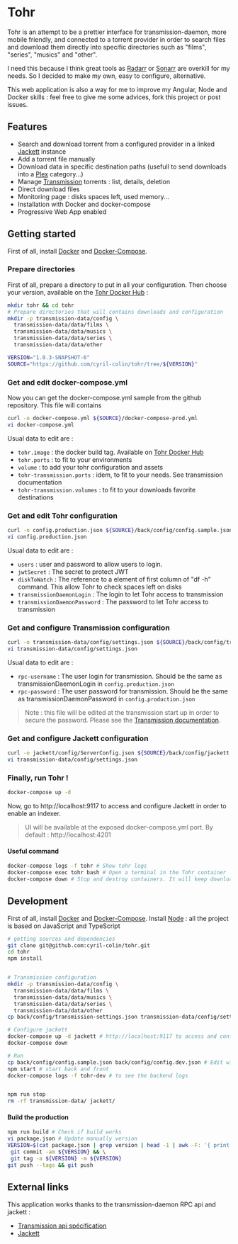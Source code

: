 # Tohr

Tohr is an attempt to be a prettier interface for transmission-daemon, more mobile
friendly, and connected to a torrent provider in order to search files and download
them directly into specific directories such as "films", "series", "musics" and "other".

I need this because I think great tools as [Radarr](https://radarr.video/) or [Sonarr](https://sonarr.tv/)
are overkill for my needs. So I decided to make my own, easy to configure, alternative.

This web application is also a way for me to improve my Angular, Node and Docker skills : feel free to give me some
advices, fork this project or post issues.


## Features
- Search and download torrent from a configured provider in a linked [Jackett](https://github.com/Jackett/Jackett) instance
- Add a torrent file manually
- Download data in specific destination paths (usefull to send downloads into a [Plex](https://www.plex.tv/) category...)
- Manage [Transmission](https://hub.docker.com/r/linuxserver/transmission/) torrents : list, details, deletion
- Direct download files
- Monitoring page : disks spaces left, used memory...
- Installation with Docker and docker-compose
- Progressive Web App enabled


## Getting started
First of all, install [Docker](https://docs.docker.com/engine/install/ubuntu/) and [Docker-Compose](https://docs.docker.com/compose/install/).


### Prepare directories
First of all, prepare a directory to put in all your configuration.
Then choose your version, available on the [Tohr Docker Hub](https://hub.docker.com/r/coyotetuba/tohr) : 
```bash
mkdir tohr && cd tohr
# Prepare directories that will contains downloads and configuration
mkdir -p transmission-data/config \
  transmission-data/data/films \
  transmission-data/data/musics \
  transmission-data/data/series \
  transmission-data/data/other

VERSION="1.0.3-SNAPSHOT-6"
SOURCE="https://github.com/cyril-colin/tohr/tree/${VERSION}"
```


### Get and edit docker-compose.yml
Now you can get the docker-compose.yml sample from the github repository. This file will contains
```bash
curl -o docker-compose.yml ${SOURCE}/docker-compose-prod.yml
vi docker-compose.yml
```
Usual data to edit are :
  - ``tohr.image`` : the docker build tag. Available on [Tohr Docker Hub](https://hub.docker.com/r/coyotetuba/tohr)
  - ``tohr.ports`` : to fit to your environments
  - ``volume`` : to add your tohr configuration and assets
  - ``tohr-transmission.ports`` : idem, to fit to your needs. See transmission documentation
  - ``tohr-transmission.volumes`` : to fit to your downloads favorite destinations


### Get and edit Tohr configuration
```bash
curl -o config.production.json ${SOURCE}/back/config/config.sample.json
vi config.production.json
```
Usual data to edit are :
  - ``users`` : user and password to allow users to login.
  - ``jwtSecret`` : The secret to protect JWT
  - ``diskToWatch`` : The reference to a element of first column 
    of "df -h" command. This allow Tohr to check spaces left 
    on disks
  - ``transmissionDaemonLogin`` : The login to let Tohr access to
    transmission
  - ``transmissionDaemonPassword`` : The password to let Tohr access
    to transmission


### Get and configure Transmission configuration
```bash
curl -o transmission-data/config/settings.json ${SOURCE}/back/config/transmission-settings.json
vi transmission-data/config/settings.json
```
Usual data to edit are :
  - ``rpc-username`` : The user login for transmission. Should be the same as transmissionDaemonLogin in `config.production.json`
  - ``rpc-password`` : The user password for transmission. Should be the same as transmissionDaemonPassword in `config.production.json`
> Note : this file will be edited at the transmission start up in order to secure the password. Please see the [Transmission documentation](https://hub.docker.com/r/linuxserver/transmission/).

### Get and configure Jackett configuration
```bash
curl -o jackett/config/ServerConfig.json ${SOURCE}/back/config/jackett.sample.json
vi transmission-data/config/settings.json
```

### Finally, run Tohr !
```bash
docker-compose up -d
```
Now, go to http://localhost:9117 to access and configure Jackett in order to enable an indexer.

> UI will be available at the exposed docker-compose.yml port. By default : http://localhost:4201


#### Useful command
```bash
docker-compose logs -f tohr # Show tohr logs
docker-compose exec tohr bash # Open a terminal in the Tohr container
docker-compose down # Stop and destroy containers. It will keep downloaded files
```



## Development
First of all, install [Docker](https://docs.docker.com/engine/install/ubuntu/) and [Docker-Compose](https://docs.docker.com/compose/install/).
Install [Node](https://nodejs.org/en/download/) : all the project is based on JavaScript and TypeScript


```bash
# getting sources and dependencies
git clone git@github.com:cyril-colin/tohr.git
cd tohr
npm install


# Transmission configuration
mkdir -p transmission-data/config \
  transmission-data/data/films \
  transmission-data/data/musics \
  transmission-data/data/series \
  transmission-data/data/other
cp back/config/transmission-settings.json transmission-data/config/settings.json

# Configure jackett
docker-compose up -d jackett # http://localhost:9117 to access and configure Jackett in order to enable an indexer.
docker-compose down

# Run
cp back/config/config.sample.json back/config/config.dev.json # Edit with the jackett ApiKey
npm start # start back and front
docker-compose logs -f tohr-dev # to see the backend logs


npm run stop
rm -rf transmission-data/ jackett/
```




#### Build the production
```bash
npm run build # Check if build works
vi package.json # Update manually version
VERSION=$(cat package.json | grep version | head -1 | awk -F: '{ print $2 }' | sed 's/[",]//g' | tr -d '[[:space:]]') &&\
 git commit -am ${VERSION} && \
 git tag -a ${VERSION} -m ${VERSION} 
git push --tags && git push
```


## External links

This application works thanks to the transmission-daemon RPC api and jackett :
- [Transmission api spécification](https://github.com/transmission/transmission/blob/master/extras/rpc-spec.txt)
- [Jackett](https://github.com/Jackett/Jackett)




